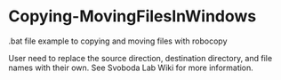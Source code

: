 # Copying-MovingFilesInWindows
.bat file example to copying and moving files with robocopy

User need to replace the source direction, destination directory, and file names with their own.
See Svoboda Lab Wiki for more information.
